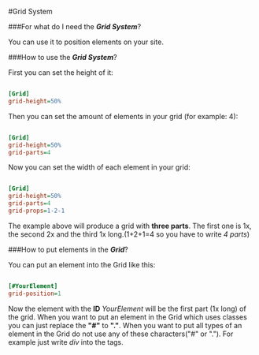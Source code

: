 #Grid System

###For what do I need the ***Grid System***?

You can use it to position elements on your site.

###How to use the ***Grid System***?

First you can set the height of it:

```ini

[Grid]
grid-height=50%

```

Then you can set the amount of elements in your grid (for example: 4):

```ini

[Grid]
grid-height=50%
grid-parts=4


```

Now you can set the width of each element in your grid:

```ini

[Grid]
grid-height=50%
grid-parts=4
grid-props=1-2-1

```

The example above will produce a grid with **three parts**. The first one is 1x, the second 2x and the third 1x long.(1+2+1=4 so you have to write *4 parts*)

###How to put elements in the ***Grid***?

You can put an element into the Grid like this:

```ini

[#YourElement]
grid-position=1

```

Now the element with the **ID** *YourElement* will be the first part (1x long) of the grid. When you want to put an element in the Grid which uses classes you can just replace the **"#"** to **"."**. When you want to put all types of an element in the Grid do not use any of these characters("#" or "."). For example just write *div*  into the tags.